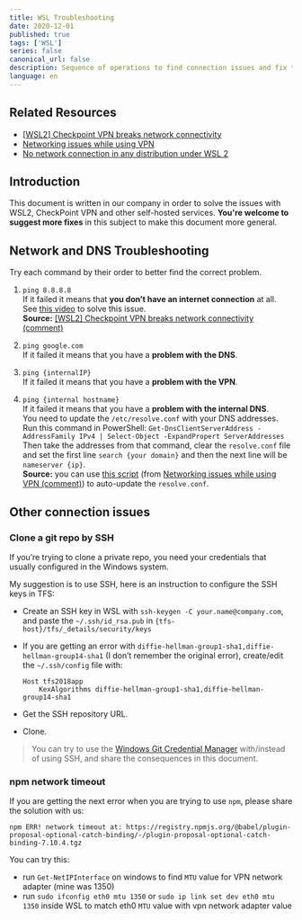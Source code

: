 ```yaml
---
title: WSL Troubleshooting
date: 2020-12-01
published: true
tags: ['WSL']
series: false
canonical_url: false
description: Sequence of operations to find connection issues and fix them in WSL.
language: en
---
```


## Related Resources

 - [[WSL2] Checkpoint VPN breaks network connectivity](https://github.com/microsoft/WSL/issues/4246)
 - [Networking issues while using VPN](https://github.com/microsoft/WSL/issues/416)
 - [No network connection in any distribution under WSL 2](https://github.com/microsoft/WSL/issues/5336)

## Introduction

This document is written in our company in order to solve the issues with WSL2, CheckPoint VPN and other self-hosted services. **You're welcome to suggest more fixes** in this subject to make this document more general.

## Network and DNS Troubleshooting
Try each command by their order to better find the correct problem.

1. `ping 8.8.8.8`  
  If it failed it means that **you don’t have an internet connection** at all.  
  See [this video](https://www.youtube.com/watch?v=yR2NsssY7z8) to solve this issue.  
  **Source:** [[WSL2] Checkpoint VPN breaks network connectivity (comment)](https://github.com/microsoft/WSL/issues/4246#issuecomment-691561185) 

2. `ping google.com`  
  If it failed it means that you have a **problem with the DNS**.

3. `ping {internalIP}`  
  If it failed it means that you have a **problem with the VPN**.

4. `ping {internal hostname}`  
  If it failed it means that you have a **problem with the internal DNS**.  
  You need to update the `/etc/resolve.conf` with your DNS addresses.  
  Run this command in PowerShell: `Get-DnsClientServerAddress -AddressFamily IPv4 | Select-Object -ExpandPropert ServerAddresses`  
  Then take the addresses from that command, clear the `resolve.conf` file and set the first line `search {your domain}` and then the next line will be `nameserver {ip}`.  
  **Source:** you can use [this script](https://gist.github.com/matthiassb/9c8162d2564777a70e3ae3cbee7d2e95) (from [Networking issues while using VPN (comment)](https://github.com/microsoft/WSL/issues/416#issuecomment-407075002)) to auto-update the `resolve.conf`.

## Other connection issues

### Clone a git repo by SSH

If you’re trying to clone a private repo, you need your credentials that usually configured in the Windows system.

My suggestion is to use SSH, here is an instruction to configure the SSH keys in TFS:

 - Create an SSH key in WSL with `ssh-keygen -C your.name@company.com`, and paste the `~/.ssh/id_rsa.pub` in `{tfs-host}/tfs/_details/security/keys`

 - If you are getting an error with `diffie-hellman-group1-sha1,diffie-hellman-group14-sha1` (I don’t remember the original error), create/edit the `~/.ssh/config` file with:  
 
    ```
    Host tfs2018app
        KexAlgorithms diffie-hellman-group1-sha1,diffie-hellman-group14-sha1
    ```

 - Get the SSH repository URL.

 - Clone.

> You can try to use the [Windows Git Credential Manager](https://docs.microsoft.com/en-us/windows/wsl/tutorials/wsl-git#git-credential-manager-setup) with/instead of using SSH, and share the consequences in this document.

### npm network timeout

If you are getting the next error when you are trying to use `npm`, please share the solution with us:

```
npm ERR! network timeout at: https://registry.npmjs.org/@babel/plugin-proposal-optional-catch-binding/-/plugin-proposal-optional-catch-binding-7.10.4.tgz
```
You can try this:

- run `Get-NetIPInterface` on windows to find `MTU` value for VPN network adapter (mine was 1350)
 - run `sudo ifconfig eth0 mtu 1350` or `sudo ip link set dev eth0 mtu 1350` inside WSL to match eth0 `MTU` value with vpn network adapter value

